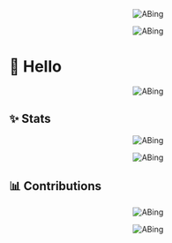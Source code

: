 <!-- https://github.com/DenverCoder1/readme-typing-svg 打字特效 -->
<div align="center">
  <img
    alt="ABing"
    src="https://readme-typing-svg.demolab.com?font=Fira+Code&pause=1000&color=FFC83D&center=true&vCenter=true&width=435&lines=%F0%9F%8E%89Hey%2CI'm+ABing.;%F0%9F%91%8FNice+to+see+you!" />
</div>

<!-- https://github.com/Platane/snk 贪吃蛇 -->
<p align="center">
  <picture>
    <source
      media="(prefers-color-scheme: light)"
      srcset="https://cdn.jsdelivr.net/gh/AAABingBing/AAABingBing/profile-snake-contrib/github-contribution-grid-snake.svg" />
    <source
      media="(prefers-color-scheme: dark)"
      srcset="https://cdn.jsdelivr.net/gh/AAABingBing/AAABingBing/profile-snake-contrib/github-contribution-grid-snake-dark.svg" />
    <img alt="ABing" src="https://cdn.jsdelivr.net/gh/AAABingBing/AAABingBing/profile-snake-contrib/github-contribution-grid-snake.svg" />
  </picture>
</p>

# 🙋 Hello

<!-- https://github.com/lowlighter/metrics 信息统计 -->
<p align="center">
  <img alt="ABing" src="https://cdn.jsdelivr.net/gh/AAABingBing/AAABingBing/profile-metrics/metrics.svg" />
</p>

<!-- https://github.com/anuraghazra/github-readme-stats 统计卡片 -->
<!-- <p align="center">
  <img
    alt="ABing"
    src="https://github-readme-stats.vercel.app/api?username=AAABingBing&rank_icon=github&hide_title=true&hide_border=true&show_icons=trueline_height=21&text_color=000&icon_color=000&bg_color=0,ea6161,ffc64d,fffc4d,52fa5a&theme=graywhite" />
</p> -->

## ✨ Stats

<!-- https://github.com/DenverCoder1/github-readme-streak-stats 连续提交代码天数记录 -->
<p align="center">
  <picture>
    <source media="(prefers-color-scheme: light)" srcset="https://streak-stats.demolab.com/?user=AAABingBing" />
    <source media="(prefers-color-scheme: dark)" srcset="https://streak-stats.demolab.com/?user=AAABingBing&theme=ads-juicy-fresh" />
    <img alt="ABing" src="https://streak-stats.demolab.com/?user=AAABingBing" />
  </picture>
</p>

<!-- https://github.com/ryo-ma/github-profile-trophy 资料奖杯 -->
<p align="center">
  <picture>
    <source
      media="(prefers-color-scheme: light)"
      srcset="https://github-profile-trophy.vercel.app/?username=AAABingBing&row=1&column=4&theme=buddhism&rank=-?&margin-w=20" />
    <source
      media="(prefers-color-scheme: dark)"
      srcset="https://github-profile-trophy.vercel.app/?username=AAABingBing&row=1&column=4&theme=juicyfresh&rank=-?&margin-w=20" />
    <img alt="ABing" src="https://github-profile-trophy.vercel.app/?username=AAABingBing&row=1&column=4&theme=flat&rank=-?&margin-w=20" />
  </picture>
</p>

## 📊 Contributions

<!-- https://github.com/yoshi389111/github-profile-3d-contrib 3D贡献图 -->
<p align="center">
  <picture>
    <source
      media="(prefers-color-scheme: light)"
      srcset="https://cdn.jsdelivr.net/gh/AAABingBing/AAABingBing/profile-3d-contrib/profile-gitblock.svg" />
    <source
      media="(prefers-color-scheme: dark)"
      srcset="https://cdn.jsdelivr.net/gh/AAABingBing/AAABingBing/profile-3d-contrib/profile-night-view.svg" />
    <img alt="ABing" src="https://cdn.jsdelivr.net/gh/AAABingBing/AAABingBing/profile-3d-contrib/profile-gitblock.svg" />
  </picture>
</p>

<!-- https://github.com/Ashutosh00710/github-readme-activity-graph 活动统计图 -->
<div align="center">
  <picture>
    <source media="(prefers-color-scheme: light)" srcset="https://github-readme-activity-graph.vercel.app/graph?username=AAABingBing&theme=vue" />
    <source
      media="(prefers-color-scheme: dark)"
      srcset="https://github-readme-activity-graph.vercel.app/graph?username=AAABingBing&theme=react-dark" />
    <img alt="ABing" src="https://github-readme-activity-graph.vercel.app/graph?username=AAABingBing&theme=vue" />
  </picture>
</div>
